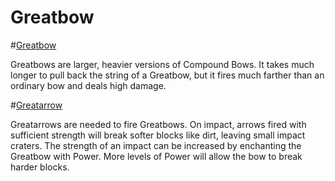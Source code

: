 # Greatbow

#[Greatbow](item:betterwithaddons:greatbow@0)

Greatbows are larger, heavier versions of Compound Bows. It takes much longer to pull back the string of a Greatbow, but it fires much farther than an ordinary bow and deals high damage.

#[Greatarrow](item:betterwithaddons:greatarrow@0)

Greatarrows are needed to fire Greatbows. On impact, arrows fired with sufficient strength will break softer blocks like dirt, leaving small impact craters. The strength of an impact can be increased by enchanting the Greatbow with Power. More levels of Power will allow the bow to break harder blocks.